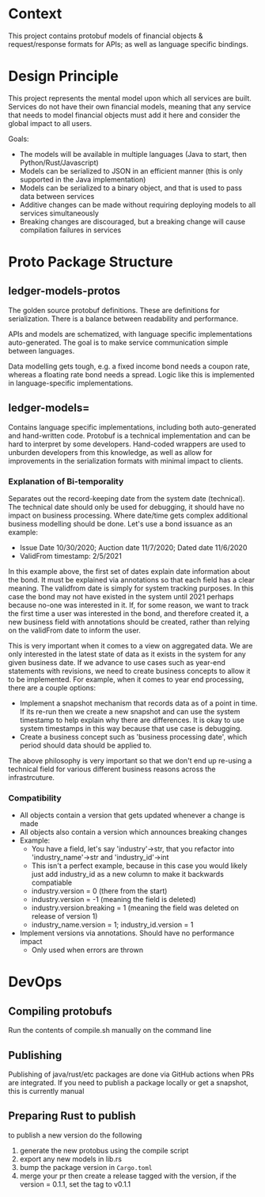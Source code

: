 # Context

This project contains protobuf models of financial objects & request/response formats for APIs; as well as language specific bindings.

# Design Principle

This project represents the mental model upon which all services are built. Services do not have their own financial 
models, meaning that any service that needs to model financial objects must add it here and consider the global impact
to all users. 

Goals:

* The models will be available in multiple languages (Java to start, then Python/Rust/Javascript)
* Models can be serialized to JSON in an efficient manner (this is only supported in the Java implementation)
* Models can be serialized to a binary object, and that is used to pass data between services
* Additive changes can be made without requiring deploying models to all services simultaneously
* Breaking changes are discouraged, but a breaking change will cause compilation failures in services

# Proto Package Structure

## ledger-models-protos

The golden source protobuf definitions. These are definitions for serialization. There is a balance between readability 
and performance. 

APIs and models are schematized, with language specific implementations auto-generated. The goal is to make service 
communication simple between languages.

Data modelling gets tough, e.g. a fixed income bond needs a coupon rate, whereas a floating rate bond needs a spread. 
Logic like this is implemented in language-specific implementations.

## ledger-models=<language>

Contains language specific implementations, including both auto-generated and hand-written code. Protobuf is a technical
implementation and can be hard to interpret by some developers. Hand-coded wrappers are used to unburden developers 
from this knowledge, as well as allow for improvements in the serialization formats with minimal impact to clients.

### Explanation of Bi-temporality

Separates out the record-keeping date from the system date (technical). The technical date
should only be used for debugging, it should have no impact on business processing. Where date/time 
gets complex additional business modelling should be done. Let's use a bond issuance as an example:

* Issue Date 10/30/2020; Auction date 11/7/2020; Dated date 11/6/2020
* ValidFrom timestamp: 2/5/2021

In this example above, the first set of dates explain date information about the bond. It must be
explained via annotations so that each field has a clear meaning. The validfrom date is simply for
system tracking purposes. In this case the bond may not have existed in the system until 2021 
perhaps because no-one was interested in it. If, for some reason, we want to track the first time
a user was interested in the bond, and therefore created it, a new business field with annotations
should be created, rather than relying on the validFrom date to inform the user.

This is very important when it comes to a view on aggregated data. We are only interested in the latest
state of data as it exists in the system for any given business date. If we advance to use 
cases such as year-end statements with revisions, we need to create business concepts to allow
it to be implemented. For example, when it comes to year end processing, there are a couple options:

* Implement a snapshot mechanism that records data as of a point in time. If its re-run then we create a new snapshot and can use the system timestamp to help explain why there are differences. It is okay to use system timestamps in this way because that use case is debugging.
* Create a business concept such as 'business processing date', which period should data should be applied to. 

The above philosophy is very important so that we don't end up re-using a technical field for various different business reasons across the infrastrcuture.

### Compatibility

* All objects contain a version that gets updated whenever a change is made
* All objects also contain a version which announces breaking changes
* Example:
  * You have a field, let's say 'industry'->str, that you refactor into 'industry_name'->str and 'industry_id'->int
  * This isn't a perfect example, because in this case you would likely just add industry_id as a new column to make it backwards compatiable
  * industry.version = 0 (there from the start)
  * industry.version = -1 (meaning the field is deleted)
  * industry.version.breaking = 1 (meaning the field was deleted on release of version 1)
  * industry_name.version = 1; industry_id.version = 1
* Implement versions via annotations. Should have no performance impact
  * Only used when errors are thrown

# DevOps

## Compiling protobufs

Run the contents of compile.sh manually on the command line

## Publishing

Publishing of java/rust/etc packages are done via GitHub actions when PRs are integrated. If you need to publish a package locally or get a snapshot, this is currently manual

## Preparing Rust to publish
to publish a new version do the following 
1. generate the new protobus using the compile script
2. export any new models in lib.rs 
3. bump the package version in ```Cargo.toml```
4. merge your pr then create a release tagged with the version, if the version = 0.1.1, set the tag to v0.1.1
